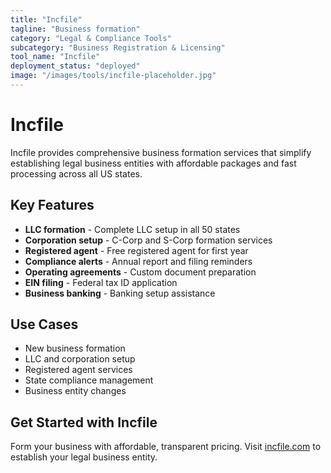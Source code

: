```yaml
---
title: "Incfile"
tagline: "Business formation"
category: "Legal & Compliance Tools"
subcategory: "Business Registration & Licensing"
tool_name: "Incfile"
deployment_status: "deployed"
image: "/images/tools/incfile-placeholder.jpg"
---
```


# Incfile

Incfile provides comprehensive business formation services that simplify establishing legal business entities with affordable packages and fast processing across all US states.

## Key Features

- **LLC formation** - Complete LLC setup in all 50 states
- **Corporation setup** - C-Corp and S-Corp formation services
- **Registered agent** - Free registered agent for first year
- **Compliance alerts** - Annual report and filing reminders
- **Operating agreements** - Custom document preparation
- **EIN filing** - Federal tax ID application
- **Business banking** - Banking setup assistance

## Use Cases

- New business formation
- LLC and corporation setup
- Registered agent services
- State compliance management
- Business entity changes

## Get Started with Incfile

Form your business with affordable, transparent pricing. Visit [incfile.com](https://www.incfile.com) to establish your legal business entity.
